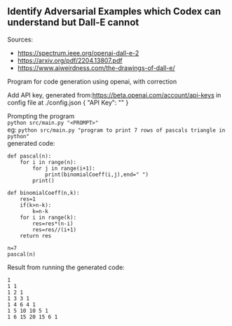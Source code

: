 ## Identify Adversarial Examples which Codex can understand but Dall-E cannot



Sources:
* https://spectrum.ieee.org/openai-dall-e-2
* https://arxiv.org/pdf/2204.13807.pdf
* https://www.aiweirdness.com/the-drawings-of-dall-e/

Program for code generation using openai, with correction

Add API key, generated from:https://beta.openai.com/account/api-keys in config file at ./config.json
{
  "API Key": "<OPENAI-API key>"
}

Prompting the program<br>
```python src/main.py "<PROMPT>"```
<br>eg:
```python src/main.py "program to print 7 rows of pascals triangle in python"```
<br>
generated code:

```
def pascal(n):
    for i in range(n):
        for j in range(i+1):
            print(binomialCoeff(i,j),end=" ")
        print()

def binomialCoeff(n,k):
    res=1
    if(k>n-k):
        k=n-k
    for i in range(k):
        res=res*(n-i)
        res=res//(i+1)
    return res

n=7
pascal(n)
```
Result from running the generated code:
```
1 
1 1 
1 2 1 
1 3 3 1 
1 4 6 4 1 
1 5 10 10 5 1 
1 6 15 20 15 6 1 
```